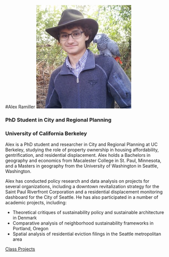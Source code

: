 #Alex Ramiller
![](Ramiller_Photo_300.jpg)
### PhD Student in City and Regional Planning
### University of California Berkeley

Alex is a PhD student and researcher in City and Regional Planning at UC Berkeley, studying the role of property ownership in housing affordability, gentrification, and residential displacement. Alex holds a Bachelors in geography and economics from Macalester College in St. Paul, Minnesota, and a Masters in geography from the University of Washington in Seattle, Washington.

Alex has conducted policy research and data analysis on projects for several organizations, including a downtown revitalization strategy for the Saint Paul Riverfront Corporation and a residential displacement monitoring dashboard for the City of Seattle. He has also participated in a number of academic projects, including:
- Theoretical critiques of sustainability policy and sustainable architecture in Denmark
- Comparative analysis of neighborhood sustainability frameworks in Portland, Oregon
- Spatial analysis of residential eviction filings in the Seattle metropolitan area

[Class Projects](projects)